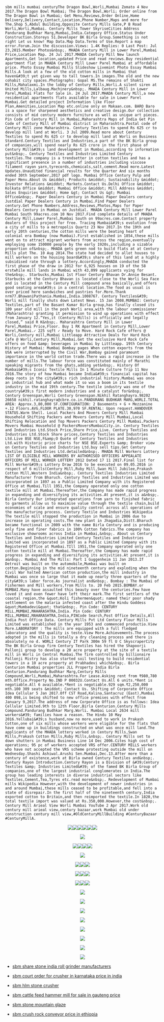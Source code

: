 
```
sbm mills mumbai centuryThe Dragon Bowl,Worli,Mumbai Zomato 4 Nov 2017.The Dragon Bowl Mumbai; The Dragon Bowl,Worli; Order online from The Dragon Bowl in Mumbai; Get Menu,Reviews,Order Online,Home Delivery,Delivery,Contact,Location,Phone Number,Maps and more for The.Shop 5,Abdul Building,Opposite Century Mills Gate,P B Road Worli,Worli,Mumbai. Century Mills Tower SkyriseCities Address Pandurang Budhkar Marg,Mumbai,India.Category Office.Status Under Construction.Storeys 51.Developer BK Birla Group.Something is not right Let us know! Map Data.Map Data.Terms of Use.Report a map error.Forum.Join the discussion.Views: 1.4K Replies: 0 Last Post: Jul 23,2015.Member Photos&nbsp;. MHADA Century Mill in Lower Parel,Mumbai Price,Location Map. 24 Jul 2017.MHADA Century Mill New launch Apartments,Get location,updated Price and read reviews.Buy residential apartment flat in MHADA Century Mill Lower Parel Mumbai at affordable price. Photo Essay Mumbai Mills Slideshow Livemint Photo Essay Mumbai Mills.A look at a few of the old cotton mills in Mumbai that haven&#39;t yet given way to tall towers.In images.The old and the new cohabit city spaces.Photographs: Gopal MS.The remains of Shakti Mills,Mahalaxmi.In the lobby of Century Mills,Worli.A silent siren at United Mills,Lalbaug.Machinery&nbsp;. MHADA Century Mill in Lower Parel,Mumbai Flats for Sale in. 24 Jul 2017.MHADA Century Mill,a new residential apartments flats available for sale in Lower Parel Mumbai.Get detailed project Information like Floor Plan,Amenities,Location Map etc.online only on Makaan.com. BARO Baro is a space for sharpened aesthetics and creative design.Our collection consists of mid century modern furniture as well as unique art pieces. Pin Code of Century Mill in Mumbai,Maharashtra Maps of India Get Pin Code of Century Mill of Mumbai district in Maharashtra.Postal code of Century Mill zone Maharashtra. Century Textiles to spend Rs 625 cr to develop mill land at Worli. 3 Jul 2009.Read more about Century Textiles to spend Rs 625 cr to develop mill land at Worli on Business Standard.Century Textiles and Industries,a part of the BK Birla group of companies,will spend nearly Rs 625 crore in the first phase of Century Mill&#39;s land development in Mumbai,according to information put&nbsp;. Century Textiles and Industries Limited Century textiles.The company is a trendsetter in cotton textiles and has a significant presence in a number of industries including viscose filament rayon yarn,tyrecords,chemicals,salt,cement.Read more.Latest Updates.Unaudited financial results for the Quarter And six months ended 30th September,2017 pdf logo. Mumbai Office Century Pulp and Paper Menu.About Us &middot; Products &middot; Sustainability &middot; Investor Relations &middot; Markets.Contact Us.Delhi Office &middot; Kolkata Office &middot; Mumbai Office &middot; Mill Address &middot; Sales Enquiries &middot; Home &gt; Contact Us &gt; Mumbai Office&nbsp;. Paper Dealers Century in Mumbai Paper Dealers century Justdial Paper Dealers Century in Mumbai.Find Paper Dealers century.Get Phone Numbers,Address,Reviews,Photos,Maps for Paper Dealers Century in Mumbai on Justdial. MHADA Century Mill Lower Parel Mumbai South 99acres.com 10 Nov 2017.Find complete details of MHADA Century Mill,Lower Parel,Mumbai South on 99acres.com.Contact property dealers of this project for free. Tracing Mumbai&#39;s evolution from a city of mills to a metropolis Quartz 23 Nov 2017.In the 19th and early 20th centuries,the cotton mills were the beating heart of colonial era Bombay (now Mumbai).First established in 1854,these mills went on to attract migrant workers from across the region,eventually employing some 150000 people by the early 1920s,including a sizable proportion of&nbsp;. MHADA gets green nod to build flats at at Century Mills plot The. 10 Aug 2014.The state had decided to allot houses to mill workers on the housing board&#39;s share of this land at a highly subsidised rate through a lottery.Accordingly,MHADA conducted the first phase of the draw in 2012 for 6,925 houses on 19 of the 58 erstwhile mill lands in Mumbai with 43,099 applicants vying for the&nbsp;. Starbucks,Mumbai 1st Floor Century Bhavan Dr.Annie Besant. Starbucks at the Century Bhavan is located close to the Worli Sea Face and is located in the Century Mill compound area basically,and offers good seating area&#39;s in a central location.The food as usual is over priced here sandwiches and pastries for.More.Thank nrm77.BhawaniPathania.Mumbai,India.1008767. Century Textiles&#39; Worli mill finally shuts down Latest News. 15 Jan 2008.MUMBAI: Century Textiles,part of the Basant Kumar Birla group,has finally closed its 109 year old mill in the posh Worli area,with the labour commissioner (Maharashtra) granting it permission to wind up operations with effect from January 12.“Yes,it (Century Mills) is officially and legally closed,” said R K&nbsp;. Maharashtra Century Mill in Lower Parel,Mumbai Price,Floor. Buy 1 RK Apartment in Century Mill,Lower Parel,Mumbai.✓ 225 sqft ✓ Ready to Move. Hard Rock Cafe offers @ Worli,Century mill,Mumbai Littleapp Attractive Deals for Hard Rock Cafe @ Worli,Century Mill,Mumbai.Get the exclusive Hard Rock Cafe offers on food &amp; beverages in Mumbai by Littleapp. 19th Century History of Mumbai: Mumbai Bombay pages When cotton exports from the USA were interrupted by the Civil War,Bombay gained paramount importance in the world cotton trade.There was a rapid increase in the number of mills.The labour force was constituted mainly of Marathi speaking migrants from the ghats,adding yet&nbsp;. History Of Mumbai&#39;s Iconic Textile Mills In 1 Minute Culture Trip 11 Nov 2016.The story of how Mumbai became India&#39;s financial capital has deep roots in the city&#39;s rich industrial history.Mumbai was once an industrial hub and what made it so was a boom in its textile industry in the mid 19th century.The textile industry was one of the country&#39;s first modern industries and a catalyst for&nbsp;. Century Greenspan,Worli Century Greenspan.Nikhil Ratanghayra.98202 26658 nikhil.ratanghayra@cbre.co.in.PANDURANG BUDHKAR MARG,WORLI.TOTAL AREA: Approx.3,80,000 SF.CONFIGURATION: 2 Basements + G + Mezzanine +.12 Floors.AVG.FLOOR PLATE.30,970 SF.RENTAL: Upon request.HANDOVER STATUS.Warm Shell. Local Packers And Movers Century Mill Mumbai Household Shifting Packers and Movers Century Mill Mumbai,Local Shifting Relocation and Top Movers Packers Century Mill Mumbai.Packers Movers Mumbai Household @ PackersMoversMumbaiCity.in. Century Textiles and Industries Ltd.Stock Price,Share Price,Live. Century Textiles and Industries Ltd.Stock Share prices,Century Textiles and Industries Ltd.Live BSE NSE,F&amp;O Quote of Century Textiles and Industries Ltd.with Historic price charts for NSE BSE.Experts &amp; Broker view on Century Textiles and Industries Ltd.buy sell tips.Get Century Textiles and Industries Ltd.detailed&nbsp;. MHADA Mill Workers Lottery LIST OF ELIGIBLE MILL WORKERS BY AUTHORISED OFFICERS APPEALATE OFFICERS OF MILL WORKER LOTTERY 2012 Dated 17 11 2017.Final list for Mill Worker&#39;s Lottery Draw 2016 to be executed on 09.05.2016 in respect of 6 mills(Century Mill,Ruby Mill,Swan Mill Jubilee,Prakash Cotton Mill,Western India&nbsp;. Century Textiles Industries Limited Manufacturer from Bharuch. Century Textiles and Industries Limited was incorporated in 1897 as a Public Limited Company with its Registered Office at Mumbai.Till 1951,the Company operated only one cotton textile mill at Mumbai.Thereafter,the Company has made rapid progress in expanding and diversifying its activities.At present,it is a&nbsp;. Birla Century Our integrated operations from yarn to finished fabric to garments allow us to maximise value through the textile chain,build economies of scale and ensure quality control across all operations of the manufacturing process. Century Textile and Industries Wikipedia The textile mill stopped the production in Mumbai in 2006 due to increase in operating costs.The new plant in Jhagadia,Distt.Bharuch became functional in 2009 with the name Birla Century and is producing only fine and finer fabrics in 100% Cotton fabrics.The company has exclusive showrooms across India in Mumbai,&nbsp;. About us Century Textiles and Industries Limited Century Textiles and Industries Limited was incorporated in 1897 as a Public Limited Company with its Registered Office at Mumbai.TIll 1951,the Company operated only one cotton textile mill at Mumbai.Thereafter,the Company has made rapid progress in expanding and diversifying its activities.At present,it is a&nbsp;. Mumbai And The Mills: Part 1 Guggenheim 11 Jan 2013.If Detroit was built on the automobile,Mumbai was built on cotton.Beginning in the mid nineteenth century and exploding when the Civil War halted American cotton production,the mill industry in Mumbai was once so large that it made up nearly three quarters of the city&#39;s labor force.As journalist and&nbsp;. Bombay : The Mumbai of Fishermen and Mill workers,from Mills to. 20 Feb 2015.BOMBAY.or MUMBAI.Many have assaulted this beauty over the centuries.Few have loved it and even fewer have left their mark.The first settlers of the coastal region,the &quot;Koli fishermen&quot; named their poor shady settlement on the malaria infested coast after the Hindu Goddess &quot;Mumbadevi&quot; that&nbsp;. Pin Code: CENTURY MILL,MUMBAI,MAHARASHTRA,India. Pin Code: CENTURY MILL,MUMBAI,MAHARASHTRA,India,PINCode Search,Post Office Details,All India Post Office Data. Century Mills Pvt Ltd Century Flour Mills Limited was established in the year 1953 and commenced productio.View More.LABORATORY : The mills are equipped with a full fledged laboratory and the quality is teste.View More.Achievements.The process adopted in the mills is totally a dry cleaning process and there is absolutely no d. WORLI Century IT Park 300m 59 fl U C SkyscraperCity The BK Birla Group firm Century Textiles has hired the Shapoorji Pallonji group to develop a 20 acre property at the site of a textile mill in Worli in Central Mumbai.The firm controlled by billionaire Pallonji Mistry has also started soil testing to build residential towers in a 10 acre property at Prabhadevi which&nbsp;. Birla Centurion Mumbai properties JLL Property India Birla Centurion.Pandurang Budhkar Marg,Century Mills Compound,Worli,Mumbai,Maharashtra.For Lease.Asking rent from ₹980,780 mth.Office.Property No.IND P 00032U.Contact Us.All 6 units.*Rent is negotiable.All 6 available.*Rent is negotiable.929 sqm.₹2,250,000 mth.100 309 seats &middot; Contact Us. Shifting of Corporate Office Idea Cellular 5 Jan 2017.Off CST Road,Kalina,Santacruz (East),Mumbai 400 098,is being shifted to new office premises with effect from January 9,2017.The address of new Corporate Office is as follows: Idea Cellular Limited.9th to 12th Floor,Birla Centurion.Century Mills Compound.Pandurang Budhkar Marg.Worli. Mumbai Local 2634 mill workers&#39; families have a reason. The Hindu 10 May 2016.Yellubai&#39;s husband,now no more,used to work in Prakash Cotton,one of six mills whose workers were eligible for the flats that have come up in buildings constructed on what was once mill land.The applicants of the MHADA lottery worked in Century Mills,Swan Mills,Prakash Cotton Mills,Ruby Mills,&nbsp;. Century Mills set to down shutters in Mumbai Business Line 14 Dec 2006.Cites high cost of operations; 95 pc of workers accepted VRS offer.CENTURY MILLS workers who have not accepted the VRS scheme protesting outside the mill on Wednesday.Shashi Ashiwal.Arushi Sen.Mumbai,Dec.13.After more than a century of existence,work at Birla owned Century Textiles and&nbsp;. Century Rayon Introduction.Century Rayon is a Division of &#39;Century Textiles &amp; Industries Limited&#39; of the famed BK Birla Group of companies,one of the largest industrial conglomerates in India.The group has leading interests in diverse industrial sectors like Textiles,Cement,Tea,Tyres etc.read more&nbsp;. Redevelopment of Mumbai mills Wikipedia However,with the development of newer industries in and around Mumbai,these mills ceased to be profitable,and fell into a state of disrepair.In the first half of the nineteenth century,India exported cotton to Britain,and then reimported the textile.In 1820,the total textile import was valued at Rs.350,000.However,the cost&nbsp;. Century Mill Arieal View Worli Mumbai YouTube 2 Apr 2017.Work old century mill arieal view,century bazaar,work Mumbai old under construction century mill view,#OldCenturyMillBuilding #CenturyBazaar #CenturyMillA. 
```

<div align="center">
  
<a rel="nofollow" href="https://m.shibang-china.com?f=github&k=sbm+mills+mumbai+century"><img src="https://static.shibang-china.com/en/l.png"></a><img src="https://static.shibang-china.com/en/hw.png"><a rel="nofollow" href="https://m.shibang-china.com/product/?f=github&k=sbm+mills+mumbai+century"><img src="https://static.shibang-china.com/en/p.png"></a><a rel="nofollow" href="https://m.shibang-china.com/cases/?f=github&k=sbm+mills+mumbai+century"><img src="https://static.shibang-china.com/en/c.png"></a><a rel="nofollow" href="https://m.shibang-china.com/news/?f=github&k=sbm+mills+mumbai+century"><img src="https://static.shibang-china.com/en/n.png"></a><a rel="nofollow" href="https://m.shibang-china.com?f=github&k=sbm+mills+mumbai+century"><img src="https://static.shibang-china.com/en/m.png"></a>

<a rel="nofollow" href="https://m.shibang-china.com/product/?f=github&k=sbm+mills+mumbai+century"><img src="https://static.shibang-china.com/en/b.jpg"></a>
  
<a rel="nofollow" href="https://m.shibang-china.com/solution-aggregate.html?f=github&k=sbm+mills+mumbai+century"><img src="https://static.shibang-china.com/en/a.jpg"></a><a rel="nofollow" href="https://m.shibang-china.com/solution-mine.html?f=github&k=sbm+mills+mumbai+century"><img src="https://static.shibang-china.com/en/m.jpg"></a><a rel="nofollow" href="https://m.shibang-china.com/solution-mill.html?f=github&k=sbm+mills+mumbai+century"><img src="https://static.shibang-china.com/en/g.jpg"></a><a rel="nofollow" href="https://m.shibang-china.com/solution-epc.html?f=github&k=sbm+mills+mumbai+century"><img src="https://static.shibang-china.com/en/e.jpg"></a>

<a rel="nofollow" href="https://m.shibang-china.com/product/?f=github&k=sbm+mills+mumbai+century"><img src="https://static.shibang-china.com/en/a-p.png"></a>

<a rel="nofollow" href="https://m.shibang-china.com/product/crusher/c6x.html?f=github&k=sbm+mills+mumbai+century"><img src="https://static.shibang-china.com/en/j.jpg"></a><a rel="nofollow" href="https://m.shibang-china.com/product/crusher/ci5x.html?f=github&k=sbm+mills+mumbai+century"><img src="https://static.shibang-china.com/en/i.jpg"></a><a rel="nofollow" href="https://m.shibang-china.com/product/crusher/hst.html?f=github&k=sbm+mills+mumbai+century"><img src="https://static.shibang-china.com/en/c.jpg"></a>

<a rel="nofollow" href="https://m.shibang-china.com/product/mill/mtw.html?f=github&k=sbm+mills+mumbai+century"><img src="https://static.shibang-china.com/en/mtw.jpg"></a><a rel="nofollow" href="https://m.shibang-china.com/product/mill/scm.html?f=github&k=sbm+mills+mumbai+century"><img src="https://static.shibang-china.com/en/scm.jpg"></a><a rel="nofollow" href="https://m.shibang-china.com/product/mill/lm.html?f=github&k=sbm+mills+mumbai+century"><img src="https://static.shibang-china.com/en/lm.jpg"></a>

<a rel="nofollow" href="https://m.shibang-china.com/product/sand/vsi6x.html?f=github&k=sbm+mills+mumbai+century"><img src="https://static.shibang-china.com/en/6x.jpg"></a><a rel="nofollow" href="https://m.shibang-china.com/product/sand/vu.html?f=github&k=sbm+mills+mumbai+century"><img src="https://static.shibang-china.com/en/vu.jpg"></a><a rel="nofollow" href="https://m.shibang-china.com/product/mobile/klun.html?f=github&k=sbm+mills+mumbai+century"><img src="https://static.shibang-china.com/en/k.jpg"></a>

<a rel="nofollow" href="https://m.shibang-china.com/cases/?f=github&k=sbm+mills+mumbai+century"><img src="https://static.shibang-china.com/en/case.png"></a>

<a rel="nofollow" href="https://m.shibang-china.com/cases/aggregate/202.html?f=github&k=sbm+mills+mumbai+century"><img src="https://static.shibang-china.com/en/c-1.jpg"></a>

<a rel="nofollow" href="https://m.shibang-china.com/cases/aggregate/203.html?f=github&k=sbm+mills+mumbai+century"><img src="https://static.shibang-china.com/en/c-2.jpg"></a>

<a rel="nofollow" href="https://m.shibang-china.com/cases/mill/123.html?f=github&k=sbm+mills+mumbai+century"><img src="https://static.shibang-china.com/en/c-3.jpg"></a>

<a rel="nofollow" href="https://m.shibang-china.com/contact_us.html?f=github&k=sbm+mills+mumbai+century"><img src="https://static.shibang-china.com/en/contact.png"></a>

<a rel="nofollow" href="https://swt.shibang-china.com/?f=github&k=sbm+mills+mumbai+century"><img src="https://static.shibang-china.com/en/chat.png"></a>

<a rel="nofollow" href="https://whatsapp.shibangsoft.com/WhatsApp.php?f=github&k=sbm+mills+mumbai+century"><img src="https://static.shibang-china.com/en/whatsapp.png"></a>

<a rel="nofollow" href="https://m.shibang-china.com/?f=github&k=sbm+mills+mumbai+century"><img src="https://static.shibang-china.com/en/website.png"></a>

</div>


* [sbm share stone india roll grinder manufacturers](sbm%20share%20stone%20india%20roll%20grinder%20manufacturers.md)

* [sbm court order for crusher in karnataka price in india](sbm%20court%20order%20for%20crusher%20in%20karnataka%20price%20in%20india.md)

* [sbm hlm stone crusher](sbm%20hlm%20stone%20crusher.md)

* [sbm cattle feed hammer mill for sale in gauteng price](sbm%20cattle%20feed%20hammer%20mill%20for%20sale%20in%20gauteng%20price.md)

* [sbm stone mountain glaze](sbm%20stone%20mountain%20glaze.md)

* [sbm crush rock conveyor price in ethiopia](sbm%20crush%20rock%20conveyor%20price%20in%20ethiopia.md)